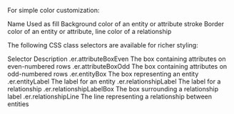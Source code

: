 For simple color customization:

Name	Used as
fill	Background color of an entity or attribute
stroke	Border color of an entity or attribute, line color of a relationship


The following CSS class selectors are available for richer styling:

Selector	Description
.er.attributeBoxEven	The box containing attributes on even-numbered rows
.er.attributeBoxOdd	The box containing attributes on odd-numbered rows
.er.entityBox	The box representing an entity
.er.entityLabel	The label for an entity
.er.relationshipLabel	The label for a relationship
.er.relationshipLabelBox	The box surrounding a relationship label
.er.relationshipLine	The line representing a relationship between entities